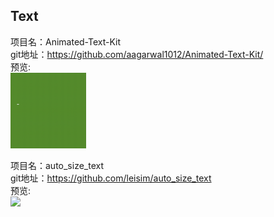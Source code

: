 ## Text <br>

项目名：Animated-Text-Kit<br>
git地址：https://github.com/aagarwal1012/Animated-Text-Kit/<br>
预览:<br>
<img src="https://github.com/aagarwal1012/Animated-Text-Kit/raw/master/display/typer.gif?raw=true" width="24%"/><br>


项目名：auto_size_text<br>
git地址：https://github.com/leisim/auto_size_text<br>
预览:<br>
<img src="https://raw.githubusercontent.com/leisim/auto_size_text/master/.github/art/stepgranularity.gif" width="44%"/><br>
